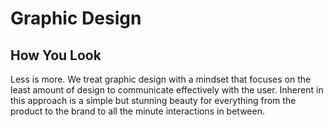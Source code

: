 # Graphic Design
## How You Look

Less is more. We treat graphic design with a mindset that focuses on the
least amount of design to communicate effectively with the user.
Inherent in this approach is a simple but stunning beauty for everything
from the product to the brand to all the minute interactions in between.

